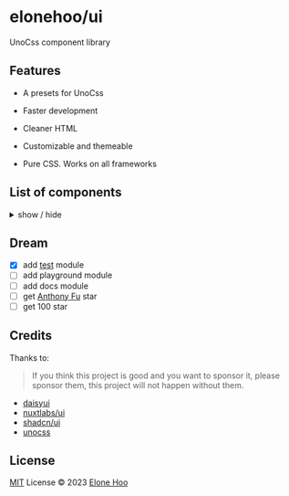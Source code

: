 <h1 >
elonehoo/ui
</h1>

<p >
UnoCss component library
</p>

## Features

- A presets for UnoCss

- Faster development

- Cleaner HTML

- Customizable and themeable

- Pure CSS. Works on all frameworks

## List of components

<details>
<summary>
  show / hide
</summary>

- Elements
  - [x] Avatar
  - [x] Badge
  - [x] Button
  - [x] Keyboard Key

- Forms
  - [x] Input
  - [x] Textarea
  - [x] Select
  - [x] Checkbox
  - [x] Radio
  - [x] Toggle
  - [x] Range

- Data
  - [x] Alert
  - [x] Table
  - [x] Dropdown

- Navigation
  - [ ] Pagination

- Overlays
  - [ ] Modal
  - [x] Tooltip
  - [x] Toast

- Layout
  - [x] code
  - [x] Card
  - [x] Content
  - [x] Skeleton

</details>

## Dream

- [x] add [test](/test) module
- [ ] add playground module
- [ ] add docs module
- [ ] get [Anthony Fu](https://github.com/antfu) star
- [ ] get 100 star

## Credits
Thanks to:

> If you think this project is good and you want to sponsor it, please sponsor them, this project will not happen without them.

- [daisyui](https://github.com/saadeghi/daisyui)
- [nuxtlabs/ui](https://github.com/nuxtlabs/ui)
- [shadcn/ui](https://github.com/shadcn/ui)
- [unocss](https://github.com/unocss/unocss)

## License

[MIT](./LICENSE) License © 2023 [Elone Hoo](https://github.com/elonehoo)

